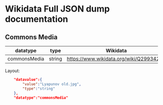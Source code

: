 # Wikidata Full JSON dump documentation

## Commons Media

|datatype|type|Wikidata | Properties
|---|---|----|---|
|commonsMedia|string|<https://www.wikidata.org/wiki/Q29934260>|<https://www.wikidata.org/wiki/Special:ListProperties/commonsMedia>

Layout:

````json
    "datavalue":{
        "value":"Lyapunov old.jpg",
        "type":"string"
    },
    "datatype":"commonsMedia"
````
